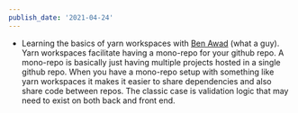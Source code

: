 ```yaml
---
publish_date: '2021-04-24'
---
```


- Learning the basics of yarn workspaces with [Ben Awad](https://www.youtube.com/watch?v=G8KXFWftCg0) (what a guy). Yarn workspaces facilitate having a mono-repo for your github repo. A mono-repo is basically just having multiple projects hosted in a single github repo. When you have a mono-repo setup with something like yarn workspaces it makes it easier to share dependencies and also share code between repos. The classic case is validation logic that may need to exist on both back and front end.
